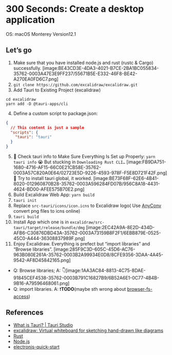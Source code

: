 # 300 Seconds: Create a desktop  application

OS: macOS Monterey Version12.1

## Let’s go

1. Make sure that you have installed node.js and rust (rustc & Cargo) successfully.
[image:BE43CD3E-4DA3-4021-B7CE-2BA1BC055834-35762-0003A47E3E9FF237/55671B5E-E332-46F8-BE42-A270EA0FD6C7.png]
2. `git clone https://github.com/excalidraw/excalidraw.git`
3. Add Tauri to Existing Project (excalidraw)

``` shell
cd excalidraw
yarn add -D @tauri-apps/cli
```

4. Define a custom script to package.json:

``` json
{
  // This content is just a sample
  "scripts": {
    "tauri": "tauri"
  }
}
```

5. 👀 Check tauri info to Make Sure Everything Is Set up Properly: `yarn tauri info`
😭 But stucking in  `Downloading Rust CLI…`
[image:FB9DA751-1680-4716-AF15-66C0E21CB58E-35762-0003A57C820A0E64/02723E5D-9226-4593-978F-F5E8D721F42F.png]
🎉 Try to install tauri global, it worked.
[image:BE73F68F-62E6-4B41-8020-012960870B28-35762-0003A596284FD07B/956C8A18-4431-4624-BD00-AFEE575B70E2.png]
6. Build Excalidraw Web App: `yarn build`
7. `tauri init`
8. Replace `src-tauri/icons/icon.icns` to Excalidraw logo( Use [AnyConv](https://anyconv.com/png-to-icns-converter/) convert png files to icns online)
9. `tauri build`
10. Install App which one is in `excalidraw/src-tauri/target/release/bundle/dmg`
[image:2EC42A9A-8E2D-434D-AFB6-C30876DBD43A-35762-0003A73159B8F2F1/6EBB879E-0525-45C0-A444-36308837989F.png]
11. Enjoy Excalidraw. Everything is prefect but “import libraries” and “Browse libraries”.
[image:285F9C3D-605C-45D6-AC76-963B080E261A-35762-0003B2A99934E0D8/8CFE9356-3DAA-4A45-9542-AF8D45842165.png]

- Q: Browse libraries; A: 👇[image:1AA3AC84-8813-4C75-8DAE-91845CEF4538-35762-0003B791C16827B9/6B52A6E1-0C77-4B4B-9B16-A79596468061.png]
- Q: import libraries.
 A: ❗️**TODO**(maybe sth wrong about [browser-fs-access](https://www.npmjs.com/package/browser-fs-access))

## References

- [What is Tauri? | Tauri Studio](https://tauri.studio/docs/about/intro/)
- [excalidraw: Virtual whiteboard for sketching hand-drawn like diagrams](https://github.com/excalidraw/excalidraw)
- [Rust](https://www.rust-lang.org/)
- [Node.js](https://nodejs.org/en/)
- [electronjs-quick-start](https://www.electronjs.org/docs/latest/tutorial/quick-start)
